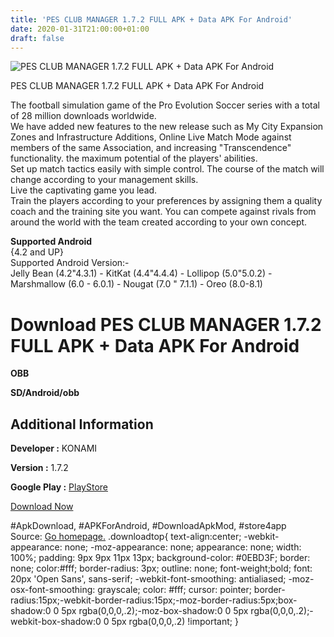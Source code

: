 ```yaml
---
title: 'PES CLUB MANAGER 1.7.2 FULL APK + Data APK For Android'
date: 2020-01-31T21:00:00+01:00
draft: false
---
```


![PES CLUB MANAGER 1.7.2 FULL APK + Data APK For Android](https://i2.wp.com/apkhome.net/wp-content/uploads/2018/06/PES-CLUB-MANAGER-1.7.2.png "PES CLUB MANAGER 1.7.2 FULL APK + Data APK For Android")

  

PES CLUB MANAGER 1.7.2 FULL APK + Data APK For Android

The football simulation game of the Pro Evolution Soccer series with a total of 28 million downloads worldwide.  
We have added new features to the new release such as My City Expansion Zones and Infrastructure Additions, Online Live Match Mode against members of the same Association, and increasing "Transcendence" functionality. the maximum potential of the players' abilities.  
Set up match tactics easily with simple control. The course of the match will change according to your management skills.  
Live the captivating game you lead.  
Train the players according to your preferences by assigning them a quality coach and the training site you want. You can compete against rivals from around the world with the team created according to your own concept.

**Supported Android**  
{4.2 and UP}  
Supported Android Version:-  
Jelly Bean (4.2"4.3.1) - KitKat (4.4"4.4.4) - Lollipop (5.0"5.0.2) - Marshmallow (6.0 - 6.0.1) - Nougat (7.0 " 7.1.1) - Oreo (8.0-8.1)

Download PES CLUB MANAGER 1.7.2 FULL APK + Data APK For Android
===============================================================

**OBB**

**SD/Android/obb**

Additional Information
----------------------

**Developer :** KONAMI

**Version :** 1.7.2

**Google Play :** [PlayStore](https://play.google.com/store/apps/details?id=jp.konami.pesclubmanager)

  

[Download Now](https://store4app.co/post/pes-club-manager-1-7-2-full-apk-data-apk-for-android_1573670808)

  
#ApkDownload, #APKForAndroid, #DownloadApkMod, #store4app  
Source: [Go homepage.](https://store4app.co/post/pes-club-manager-1-7-2-full-apk-data-apk-for-android_1573670808) .downloadtop{ text-align:center; -webkit-appearance: none; -moz-appearance: none; appearance: none; width: 100%; padding: 9px 9px 11px 13px; background-color: #0EBD3F; border: none; color:#fff; border-radius: 3px; outline: none; font-weight;bold; font: 20px 'Open Sans', sans-serif; -webkit-font-smoothing: antialiased; -moz-osx-font-smoothing: grayscale; color: #fff; cursor: pointer; border-radius:15px;-webkit-border-radius:15px;-moz-border-radius:5px;box-shadow:0 0 5px rgba(0,0,0,.2);-moz-box-shadow:0 0 5px rgba(0,0,0,.2);-webkit-box-shadow:0 0 5px rgba(0,0,0,.2) !important; }